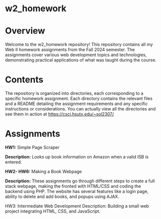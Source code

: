 # w2_homework

# Overview
Welcome to the w2_homework repository! This repository contains all my Web II homework assignments from the Fall 2024 semester. The assignments cover various web development topics and technologies, demonstrating practical applications of what was taught during the course. 

# Contents
The repository is organized into directories, each corresponding to a specific homework assignment. Each directory contains the relevant files and a README detailing the assignment requirements and any specific instructions or considerations. You can actually view all the directories and see them in action at https://csci.hsutx.edu/~sol2307/

# Assignments
**HW1:** Simple Page Scraper

**Description:** Looks up book information on Amazon when a valid ISB is entered.

**HW2- HW6:** Making a Book Webpage

**Description:** These assignments go through different steps to create a full stack webpage, making the fronted with HTML/CSS and coding the backend using PHP. The website has several features like a login page, ability to delete and add books, and popups using AJAX.

HW3: Intermediate Web Development
Description: Building a small web project integrating HTML, CSS, and JavaScript.

